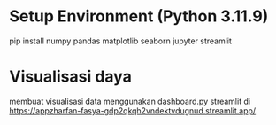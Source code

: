 # Setup Environment (Python 3.11.9)
pip install numpy pandas matplotlib seaborn jupyter streamlit

# Visualisasi daya
membuat visualisasi data menggunakan dashboard.py streamlit di https://appzharfan-fasya-gdp2qkqh2vndektvdugnud.streamlit.app/
